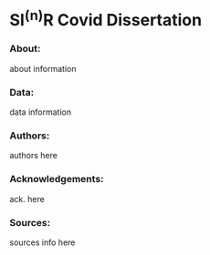 # SI<sup>(n)</sup>R Covid Dissertation

### About:
about information

### Data:
data information

### Authors:
authors here


### Acknowledgements:
ack. here

### Sources:
sources info here
